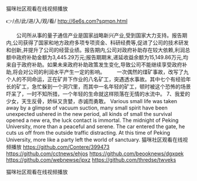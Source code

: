 
猫咪社区观看在线视频播放




👉/点/此/进/入/观/看/ http://6e6s.com?sqmpn.html




　　公司所从事的量子通信产业是国家战略新兴产业,受到国家大力支持。报告期内,公司获得了国家和地方政府多项专项资金、科研经费等,促进了公司的技术研发和创新,并提升了公司的经营业绩。报告期内,公司对政府补助存在较大依赖,利润总额中政府补助金额为3,445.29万元;报告期期末,递延收益余额为15,149.86万元,均来自于政府补助。如果未来政府补助政策发生变化,导致公司不能继续享受政府补助,将会对公司的利润水平产生一定的影响。
　　一次偶然的煤矿事故，改写了九个人的不同命运，正在矿井下作业的八名矿工，突遇透水事故。其中七个有经验年长的矿工，急忙躲到一个洞穴里，而其中一名年轻的矿工，顿时被这个恐怖的场景吓呆了，一时不知所措，一个年轻的生命就这样陨落在无情的水流中。
	7、我爱的少女，天生反骨，娇纵又贪婪，赤诚而勇敢。
Various small life was taken away by a glimpse of vacuum suction, many small spirit have been unexpected ushered in the new period, all kinds of small the survival opened a new era, the luck contact is immortal.
The midnight of Peking University, more than a peaceful and serene.
The car entered the gate, he cuts us off from the outside traffic distracting.
At this time of Peking University, more like a party left the world of sanctuary.
猫咪社区观看在线视频播放 https://github.com/Contere/399473
https://github.com/cctnews/ehjos
https://github.com/beooknews/dgxqek
https://github.com/webnewse/ipxz
https://github.com/thredse/twveks





猫咪社区观看在线视频播放
